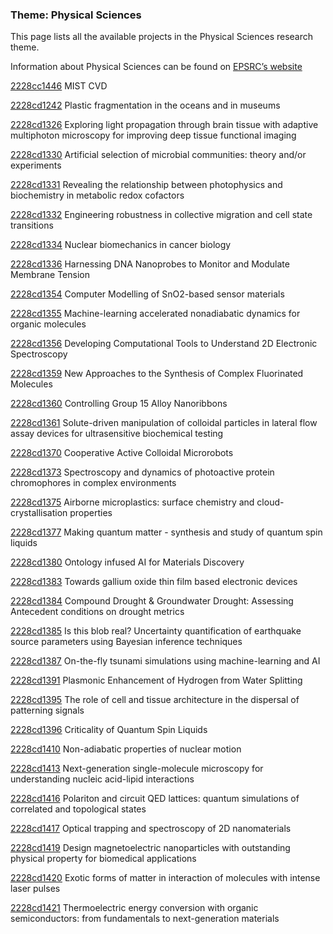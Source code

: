 ### Theme: Physical Sciences

This page lists all the available projects in the Physical Sciences research theme.

Information about Physical Sciences can be found on [EPSRC’s website](https://www.ukri.org/what-we-offer/browse-our-areas-of-investment-and-support/physical-sciences-theme/)

[2228cc1446](.../projects/2228cc1446.md) MIST CVD

[2228cd1242](../projects/2228cd1242.md) Plastic fragmentation in the oceans and in museums

[2228cd1326](../projects/2228cd1326.md) Exploring light propagation through brain tissue with adaptive multiphoton microscopy for improving deep tissue functional imaging

[2228cd1330](../projects/2228cd1330.md) Artificial selection of microbial communities: theory and/or experiments

[2228cd1331](../projects/2228cd1331.md) Revealing the relationship between photophysics and biochemistry in metabolic redox cofactors

[2228cd1332](../projects/2228cd1332.md) Engineering robustness in collective migration and cell state transitions

[2228cd1334](../projects/2228cd1334.md) Nuclear biomechanics in cancer biology

[2228cd1336](../projects/2228cd1336.md) Harnessing DNA Nanoprobes to Monitor and Modulate Membrane Tension

[2228cd1354](../projects/2228cd1354.md) Computer Modelling of SnO2-based sensor materials

[2228cd1355](../projects/2228cd1355.md) Machine-learning accelerated nonadiabatic dynamics for organic molecules

[2228cd1356](../projects/2228cd1356.md) Developing Computational Tools to Understand 2D Electronic Spectroscopy

[2228cd1359](../projects/2228cd1359.md) New Approaches to the Synthesis of Complex Fluorinated Molecules

[2228cd1360](../projects/2228cd1360.md) Controlling Group 15 Alloy Nanoribbons

[2228cd1361](../projects/2228cd1361.md) Solute-driven manipulation of colloidal particles in lateral flow assay devices for ultrasensitive biochemical testing

[2228cd1370](../projects/2228cd1370.md) Cooperative Active Colloidal Microrobots

[2228cd1373](../projects/2228cd1373.md) Spectroscopy and dynamics of photoactive protein chromophores in complex environments

[2228cd1375](../projects/2228cd1375.md) Airborne microplastics: surface chemistry and cloud-crystallisation properties

[2228cd1377](../projects/2228cd1377.md) Making quantum matter - synthesis and study of quantum spin liquids

[2228cd1380](../projects/2228cd1380.md) Ontology infused AI for Materials Discovery

[2228cd1383](../projects/2228cd1383.md) Towards gallium oxide thin film based electronic devices

[2228cd1384](../projects/2228cd1384.md) Compound Drought & Groundwater Drought: Assessing Antecedent conditions on drought metrics

[2228cd1385](../projects/2228cd1385.md) Is this blob real? Uncertainty quantification of earthquake source parameters using Bayesian inference techniques

[2228cd1387](../projects/2228cd1387.md) On-the-fly tsunami simulations using machine-learning and AI

[2228cd1391](../projects/2228cd1391.md) Plasmonic Enhancement of Hydrogen from Water Splitting

[2228cd1395](../projects/2228cd1395.md) The role of cell and tissue architecture in the dispersal of patterning signals

[2228cd1396](../projects/2228cd1396.md) Criticality of Quantum Spin Liquids

[2228cd1410](../projects/2228cd1410.md) Non-adiabatic properties of nuclear motion

[2228cd1413](../projects/2228cd1413.md) Next-generation single-molecule microscopy for understanding nucleic acid-lipid interactions

[2228cd1416](../projects/2228cd1416.md) Polariton and circuit QED lattices: quantum simulations of correlated and topological states

[2228cd1417](../projects/2228cd1417.md) Optical trapping and spectroscopy of 2D nanomaterials

[2228cd1419](../projects/2228cd1419.md) Design magnetoelectric nanoparticles with outstanding physical property for biomedical applications

[2228cd1420](../projects/2228cd1420.md) Exotic forms of matter in interaction of molecules with intense laser pulses

[2228cd1421](../projects/2228cd1421.md) Thermoelectric energy conversion with organic semiconductors: from fundamentals to next-generation materials

